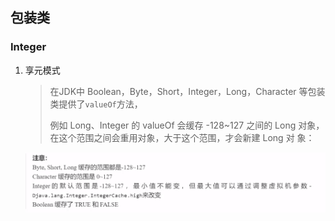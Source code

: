## 包装类

### Integer

1. 享元模式

   > 在JDK中 Boolean，Byte，Short，Integer，Long，Character 等包装类提供了` valueOf `方法，
   >
   > 例如 Long、Integer 的 valueOf 会缓存 -128~127 之间的 Long 对象，在这个范围之间会重用对象，大于这个范围，才会新建 Long 对 象：

   ![image-20200721164930805](https://raw.githubusercontent.com/Leeco1997/images/master/img/image-20200721164930805.png)